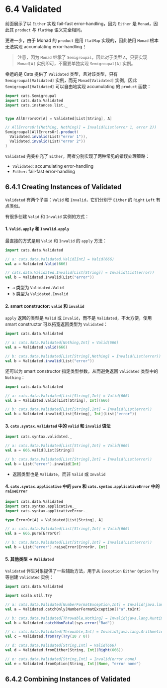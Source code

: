 # 6.4 Validated

前面展示了以 `Either` 实现 fail-fast error-handling，因为 `Either` 是 `Monad`，因此其 `product` 与 `flatMap` 语义完全相同。

更进一步，由于 Monad 的 `product` 是用 `flatMap` 实现的，因此使用 `Monad` 根本无法实现 accumulating error-handling！

>注意，因为 `Monad` 继承了 `Semigroupal`，因此对于类型 `A`，只要实现 `Monad[A]` 实例即可，不需要单独实现 `Semigroupal[A]` 实例。

幸运的是 Cats 提供了 `Validated` 类型，且对该类型，只有 `Semigroupal[Validated]` 实例，而无 `Monad[Validated]` 实例，因此 `Semigroupal[Validated]` 可以自由地实现 accumulating 的 `product` 函数：

```Scala
import cats.Semigroupal
import cats.data.Validated
import cats.instances.list._


type AllErrorsOr[A] = Validated[List[String], A]

// AllErrorsOr[(Nothing, Nothing)] = Invalid(List(error 1, error 2))
Semigroupal[AllErrorsOr].product(
  Validated.invalid(List("error 1")),
  Validated.invalid(List("error 2"))
)
```

`Validated` 完美补充了 `Either`，两者分别实现了两种常见的错误处理策略：

* `Validated`: accumulating error-handling
* `Either`: fail-fast error-handling

## 6.4.1 Creating Instances of Validated

`Validated` 有两个子类：`Valid` 和 `Invalid`，它们分别于 `Either` 的 `Right` `Left` 有点类似。

有很多创建 `Valid` 和 `Invalid` 实例的方式：

#### 1. `Valid.apply` 和 `Invalid.apply`

最直接的方式是用 `Valid` 和 `Invalid` 的 `apply` 方法：

```Scala
import cats.data.Validated

// a: cats.data.Validated.Valid[Int] = Valid(666)
val a = Validated.Valid(666)

// cats.data.Validated.Invalid[List[String]] = Invalid(List(error))
val b = Validated.Invalid(List("error"))
```

* `a` 类型为 `Validated.Valid`
* `b` 类型为 `Validated.Invalid`

#### 2. smart constructor: `valid` 和 `invalid`

`apply` 返回的类型是 `Valid` 或 `Invalid`，而不是 `Validated`，不太方便，使用 smart constructor 可以拓宽返回类型为 `Validated`：

```Scala
import cats.data.Validated

// a: cats.data.Validated[Nothing,Int] = Valid(666)
val a = Validated.valid(666)

// b: cats.data.Validated[List[String],Nothing] = Invalid(List(error))
val b = Validated.invalid(List("error"))
```

还可以为 smart constructor 指定类型参数，从而避免返回 `Validated` 类型中的 `Nothing`：

```Scala
import cats.data.Validated

// a: cats.data.Validated[List[String],Int] = Valid(666)
val a = Validated.valid[List[String], Int](666)

// b: cats.data.Validated[List[String],Int] = Invalid(List(error))
val b = Validated.invalid[List[String], Int](List("error"))
```

#### 3. `cats.syntax.validated` 中的 `valid` 和 `invalid` 语法

```Scala
import cats.syntax.validated._

// a: cats.data.Validated[List[String],Int] = Valid(666)
val a = 666.valid[List[String]]

// b: cats.data.Validated[List[String],Int] = Invalid(List(error))
val b = List("error").invalid[Int]
```

* 返回类型也是 `Validate`，而非 `Valid` 或 `Invalid`

#### 4. `cats.syntax.applicative` 中的 `pure` 和 `cats.syntax.applicativeError` 中的 `raiseError`

```Scala
import cats.data.Validated
import cats.syntax.applicative._
import cats.syntax.applicativeError._

type ErrorOr[A] = Validated[List[String], A]

// a: cats.data.Validated[List[String],Int] = Valid(666)
val a = 666.pure[ErrorOr]

// b: cats.data.Validated[List[String],Int] = Invalid(List(error))
val b = List("error").raiseError[ErrorOr, Int]
```

#### 5. 其他类型 -> `Validated`

`Validated` 伴生对象提供了一些辅助方法，用于从 `Exception` `Either` `Option` `Try` 等创建 `Validated` 实例：

```Scala
import cats.data.Validated

import scala.util.Try

// a: cats.data.Validated[NumberFormatException,Int] = Invalid(java.lang.NumberFormatException: For input string: "a")
val a = Validated.catchOnly[NumberFormatException]("a".toInt)

// b: cats.data.Validated[Throwable,Nothing] = Invalid(java.lang.RuntimeException: Bad)
val b = Validated.catchNonFatal(sys.error("Bad"))

// c: cats.data.Validated[Throwable,Int] = Invalid(java.lang.ArithmeticException: / by zero)
val c = Validated.fromTry(Try(10 / 0))

// d: cats.data.Validated[String,Int] = Valid(666)
val d = Validated.fromEither[String, Int](Right(666))

// e: cats.data.Validated[String,Int] = Invalid(error none)
val e = Validated.fromOption[String, Int](None, "error none")
```

## 6.4.2 Combining Instances of Validated












 











